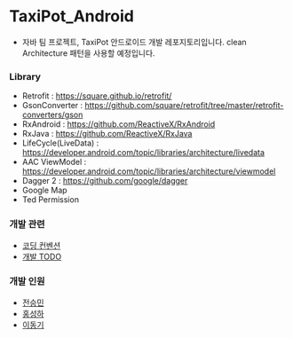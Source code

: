 # TaxiPot_Android
+ 자바 팀 프로젝트, TaxiPot 안드로이드 개발 레포지토리입니다.
clean Architecture 패턴을 사용할 예정입니다.

### Library

+ Retrofit : https://square.github.io/retrofit/
+ GsonConverter : https://github.com/square/retrofit/tree/master/retrofit-converters/gson
+ RxAndroid : https://github.com/ReactiveX/RxAndroid
+ RxJava : https://github.com/ReactiveX/RxJava
+ LifeCycle(LiveData) : https://developer.android.com/topic/libraries/architecture/livedata
+ AAC ViewModel : https://developer.android.com/topic/libraries/architecture/viewmodel
+ Dagger 2 : https://github.com/google/dagger
+ Google Map
+ Ted Permission

### 개발 관련
+ [코딩 컨벤션](https://www.notion.so/taxipotandroid/Coding-Convenction-789092b693c14b8484163d4e5f2d8ef5)
+ [개발 TODO](https://www.notion.so/taxipotandroid/2e42606178b5464dafe8d7808b740708?v=eaea82c76b5740f1b9e948761e5aad2f)

### 개발 인원
+ [전승민](https://github.com/nwar-Jeon)
+ [홍성하](https://github.com/KRMKGOLD)
+ [이동기](https://github.com/donkyey)
